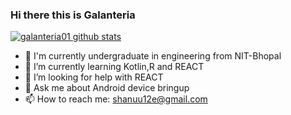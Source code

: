 ### Hi there this is Galanteria 
[![galanteria01 github stats](https://github-readme-stats.vercel.app/api?username=galanteria01&hide=issues&show_icons=true&include_all_commits=true&theme=dracula)](https://github.com/galanteria01)

- 🔭 I'm currently undergraduate in engineering from NIT-Bhopal
- 🌱 I’m currently learning Kotlin,R and REACT
- 🤔 I’m looking for help with REACT
- 💬 Ask me about Android device bringup
- 📫 How to reach me: shanuu12e@gmail.com


